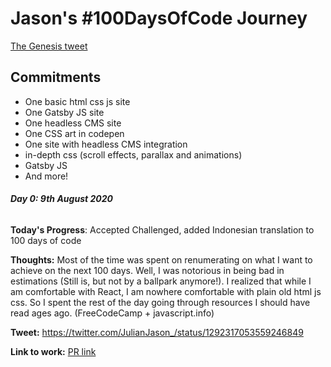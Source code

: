 # Jason's #100DaysOfCode Journey

[The Genesis tweet](https://twitter.com/JulianJason_/status/1292316511047049217)


## Commitments

- One basic html css js site
- One Gatsby JS site
- One headless CMS site
- One CSS art in codepen
- One site with headless CMS integration
- in-depth css (scroll effects, parallax and animations)
- Gatsby JS
- And more!


##### Day 0: 9th August 2020
###### 


**Today's Progress**: Accepted Challenged, added Indonesian translation to 100 days of code

**Thoughts:** Most of the time was spent on renumerating on what I want to achieve on the next 100 days. Well, I was notorious in being bad in estimations (Still is, but not by a ballpark anymore!). I realized that while I am comfortable with React, I am nowhere comfortable with plain old html js css. So I spent the rest of the day going through resources I should have read ages ago. (FreeCodeCamp + javascript.info)

**Tweet:** https://twitter.com/JulianJason_/status/1292317053559246849


**Link to work:** [PR link](https://github.com/kallaway/100-days-of-code/pull/328)



